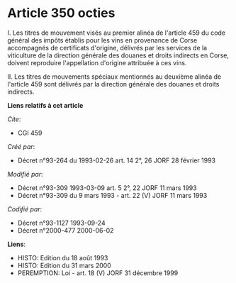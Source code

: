 # Article 350 octies

I. Les titres de mouvement visés au premier alinéa de l'article 459 du code général des impôts établis pour les vins en
provenance de Corse accompagnés de certificats d'origine, délivrés par les services de la viticulture de la direction
générale des douanes et droits indirects en Corse, doivent reproduire l'appellation d'origine attribuée à ces vins.

II. Les titres de mouvements spéciaux mentionnés au deuxième alinéa de l'article 459 sont délivrés par la direction générale
des douanes et droits indirects.

**Liens relatifs à cet article**

_Cite_:

  - CGI 459

_Créé par_:

  - Décret n°93-264 du 1993-02-26 art. 14 2°, 26 JORF 28 février 1993

_Modifié par_:

  - Décret n°93-309 1993-03-09 art. 5 2°, 22 JORF 11 mars 1993
  - Décret n°93-309 du 9 mars 1993 - art. 22 (V) JORF 11 mars 1993

_Codifié par_:

  - Décret n°93-1127 1993-09-24
  - Décret n°2000-477 2000-06-02

**Liens**:

  - HISTO: Edition du 18 août 1993
  - HISTO: Edition du 31 mars 2000
  - PEREMPTION: Loi - art. 18 (V) JORF 31 décembre 1999
